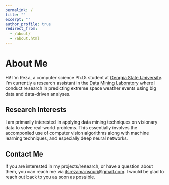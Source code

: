 ```yaml
---
permalink: /
title: ""
excerpt: ""
author_profile: true
redirect_from: 
  - /about/
  - /about.html
---
```

About Me
======
Hi! I'm Reza, a computer science Ph.D. student at [Georgia State University](https://gsu.edu). I'm currently a research assistant in the [Data Mining Laboratory](https://dmlab.cs.gsu.edu) where I conduct research in predicting extreme space weather events using big data and data-driven analyses.

Research Interests
------
I am primarily interested in applying data mining techniques on visionary data to solve real-world problems. This essentially involves the accomponied use of computer vision algorithms along with machine learning techniques, and especially deep neural networks.

Contact Me
------
If you are interested in my projects/research, or have a question about them, you can reach me via <a href="mailto:itsrezamansouri@gmail.com" target="_blank">itsrezamansouri@gmail.com</a>. I would be glad to reach out back to you as soon as possible.